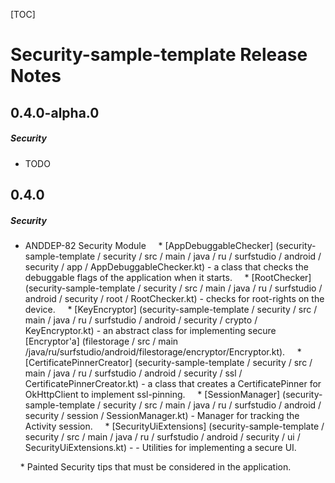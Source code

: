 [TOC]
# Security-sample-template Release Notes
## 0.4.0-alpha.0
##### Security
* TODO
## 0.4.0
##### Security
* ANDDEP-82 Security Module
    * [AppDebuggableChecker] (security-sample-template / security / src / main / java / ru / surfstudio / android / security / app / AppDebuggableChecker.kt) - a class that checks the debuggable flags of the application when it starts.
    * [RootChecker] (security-sample-template / security / src / main / java / ru / surfstudio / android / security / root / RootChecker.kt) - checks for root-rights on the device.
    * [KeyEncryptor] (security-sample-template / security / src / main / java / ru / surfstudio / android / security / crypto / KeyEncryptor.kt) - an abstract class for implementing secure [Encryptor'a] (filestorage / src / main /java/ru/surfstudio/android/filestorage/encryptor/Encryptor.kt).
    * [CertificatePinnerCreator] (security-sample-template / security / src / main / java / ru / surfstudio / android / security / ssl / CertificatePinnerCreator.kt) - a class that creates a CertificatePinner for OkHttpClient to implement ssl-pinning.
    * [SessionManager] (security-sample-template / security / src / main / java / ru / surfstudio / android / security / session / SessionManager.kt) - Manager for tracking the Activity session.
    * [SecurityUiExtensions] (security-sample-template / security / src / main / java / ru / surfstudio / android / security / ui / SecurityUiExtensions.kt) - - Utilities for implementing a secure UI.

    * Painted Security tips that must be considered in the application.
